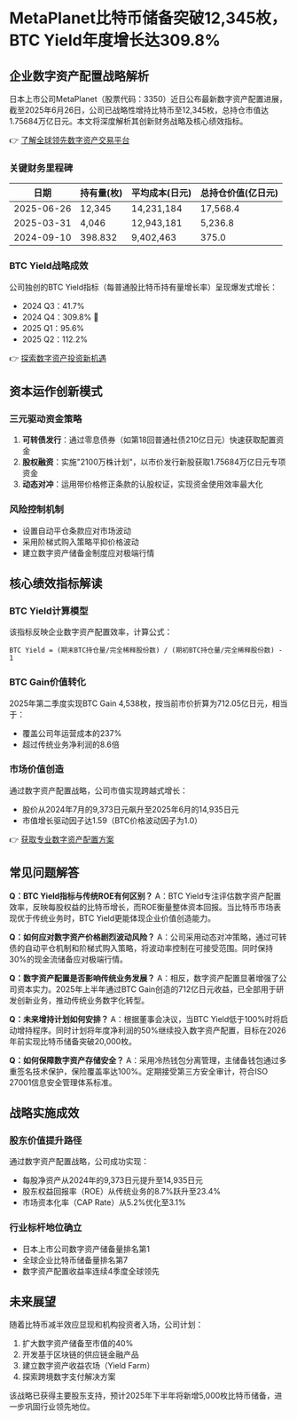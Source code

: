 # MetaPlanet比特币储备突破12,345枚，BTC Yield年度增长达309.8%

## 企业数字资产配置战略解析

日本上市公司MetaPlanet（股票代码：3350）近日公布最新数字资产配置进展，截至2025年6月26日，公司已战略性增持比特币至12,345枚，总持仓市值达1.75684万亿日元。本文将深度解析其创新财务战略及核心绩效指标。

👉 [了解全球领先数字资产交易平台](https://bit.ly/okx_welcome)

### 关键财务里程碑
| 日期       | 持有量(枚) | 平均成本(日元) | 总持仓价值(亿日元) |
|------------|------------|----------------|--------------------|
| 2025-06-26 | 12,345     | 14,231,184     | 17,568.4           |
| 2025-03-31 | 4,046      | 12,943,181     | 5,236.8           |
| 2024-09-10 | 398.832    | 9,402,463      | 375.0             |

### BTC Yield战略成效
公司独创的BTC Yield指标（每普通股比特币持有量增长率）呈现爆发式增长：
- 2024 Q3：41.7%
- 2024 Q4：309.8% 🔺
- 2025 Q1：95.6%
- 2025 Q2：112.2%

👉 [探索数字资产投资新机遇](https://bit.ly/okx_welcome)

## 资本运作创新模式

### 三元驱动资金策略
1. **可转债发行**：通过零息债券（如第18回普通社债210亿日元）快速获取配置资金
2. **股权融资**：实施"2100万株计划"，以市价发行新股获取1.75684万亿日元专项资金
3. **动态对冲**：运用带价格修正条款的认股权证，实现资金使用效率最大化

### 风险控制机制
- 设置自动平仓条款应对市场波动
- 采用阶梯式购入策略平抑价格波动
- 建立数字资产储备金制度应对极端行情

## 核心绩效指标解读

### BTC Yield计算模型
该指标反映企业数字资产配置效率，计算公式：
```
BTC Yield = (期末BTC持仓量/完全稀释股份数) / (期初BTC持仓量/完全稀释股份数) - 1
```

### BTC Gain价值转化
2025年第二季度实现BTC Gain 4,538枚，按当前市价折算为712.05亿日元，相当于：
- 覆盖公司年运营成本的237%
- 超过传统业务净利润的8.6倍

### 市场价值创造
通过数字资产配置战略，公司市值实现跨越式增长：
- 股价从2024年7月的9,373日元飙升至2025年6月的14,935日元
- 市值增长驱动因子达1.59（BTC价格波动因子为1.0）

👉 [获取专业数字资产配置方案](https://bit.ly/okx_welcome)

## 常见问题解答

**Q：BTC Yield指标与传统ROE有何区别？**
A：BTC Yield专注评估数字资产配置效率，反映每股权益的比特币增长，而ROE衡量整体资本回报。当比特币市场表现优于传统业务时，BTC Yield更能体现企业价值创造能力。

**Q：如何应对数字资产价格剧烈波动风险？**
A：公司采用动态对冲策略，通过可转债的自动平仓机制和阶梯式购入策略，将波动率控制在可接受范围。同时保持30%的现金流储备应对极端行情。

**Q：数字资产配置是否影响传统业务发展？**
A：相反，数字资产配置显著增强了公司资本实力。2025年上半年通过BTC Gain创造的712亿日元收益，已全部用于研发创新业务，推动传统业务数字化转型。

**Q：未来增持计划如何安排？**
A：根据董事会决议，当BTC Yield低于100%时将启动增持程序。同时计划将年度净利润的50%继续投入数字资产配置，目标在2026年前实现比特币储备突破20,000枚。

**Q：如何保障数字资产存储安全？**
A：采用冷热钱包分离管理，主储备钱包通过多重签名技术保护，保险覆盖率达100%。定期接受第三方安全审计，符合ISO 27001信息安全管理体系标准。

## 战略实施成效

### 股东价值提升路径
通过数字资产配置战略，公司成功实现：
- 每股净资产从2024年的9,373日元提升至14,935日元
- 股东权益回报率（ROE）从传统业务的8.7%跃升至23.4%
- 市场资本化率（CAP Rate）从5.2%优化至3.1%

### 行业标杆地位确立
- 日本上市公司数字资产储备量排名第1
- 全球企业比特币储备量排名第7
- 数字资产配置收益率连续4季度全球领先

## 未来展望

随着比特币减半效应显现和机构投资者入场，公司计划：
1. 扩大数字资产储备至市值的40%
2. 开发基于区块链的供应链金融产品
3. 建立数字资产收益农场（Yield Farm）
4. 探索跨境数字支付解决方案

该战略已获得主要股东支持，预计2025年下半年将新增5,000枚比特币储备，进一步巩固行业领先地位。